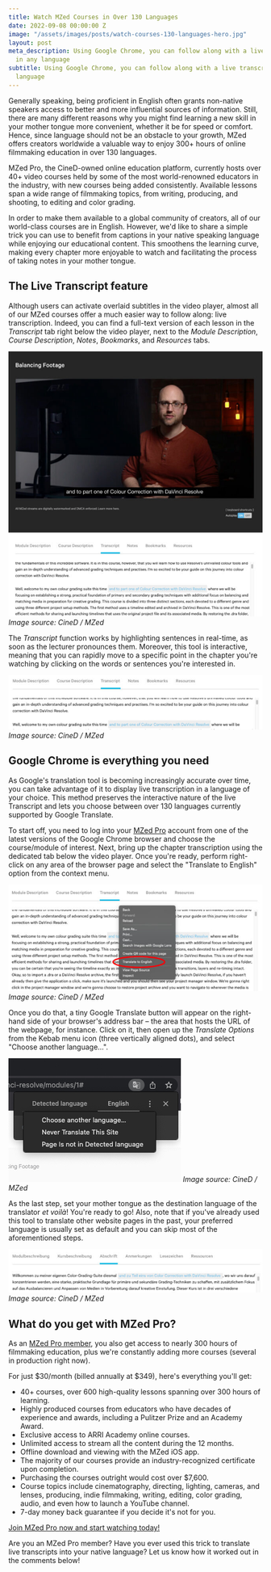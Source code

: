 ```yaml
---
title: Watch MZed Courses in Over 130 Languages
date: 2022-09-08 00:00:00 Z
image: "/assets/images/posts/watch-courses-130-languages-hero.jpg"
layout: post
meta_description: Using Google Chrome, you can follow along with a live transcript
  in any language
subtitle: Using Google Chrome, you can follow along with a live transcript in any
  language
---
```


Generally speaking, being proficient in English often grants non-native speakers access to better and more influential sources of information. Still, there are many different reasons why you might find learning a new skill in your mother tongue more convenient, whether it be for speed or comfort. Hence, since language should not be an obstacle to your growth, MZed offers creators worldwide a valuable way to enjoy 300+ hours of online filmmaking education in over 130 languages.

MZed Pro, the CineD-owned online education platform, currently hosts over 40+ video courses held by some of the most world-renowned educators in the industry, with new courses being added consistently. Available lessons span a wide range of filmmaking topics, from writing, producing, and shooting, to editing and color grading.

In order to make them available to a global community of creators, all of our world-class courses are in English. However, we'd like to share a simple trick you can use to benefit from captions in your native speaking language while enjoying our educational content. This smoothens the learning curve, making every chapter more enjoyable to watch and facilitating the process of taking notes in your mother tongue.

## The Live Transcript feature

Although users can activate overlaid subtitles in the video player, almost all of our MZed courses offer a much easier way to follow along: live transcription. Indeed, you can find a full-text version of each lesson in the *Transcript* tab right below the video player, next to the *Module Description*, *Course Description*, *Notes*, *Bookmarks*, and *Resources* tabs.

![MZed Pro course interface showing transcript tab location for multilingual translation](/assets/images/posts/watch-courses-130-languages-transcript-tab.jpg)
*Image source: CineD / MZed*

The *Transcript* function works by highlighting sentences in real-time, as soon as the lecturer pronounces them. Moreover, this tool is interactive, meaning that you can rapidly move to a specific point in the chapter you're watching by clicking on the words or sentences you're interested in.

![Live transcription feature highlighting text in real-time during MZed course playback](/assets/images/posts/watch-courses-130-languages-live-transcription.jpg)
*Image source: CineD / MZed*

## Google Chrome is everything you need

As Google's translation tool is becoming increasingly accurate over time, you can take advantage of it to display live transcription in a language of your choice. This method preserves the interactive nature of the live Transcript and lets you choose between over 130 languages currently supported by Google Translate.

To start off, you need to log into your [MZed Pro](https://www.mzed.com/) account from one of the latest versions of the Google Chrome browser and choose the course/module of interest. Next, bring up the chapter transcription using the dedicated tab below the video player. Once you're ready, perform right-click on any area of the browser page and select the "Translate to English" option from the context menu.

![Google Chrome right-click context menu showing translate to English option for MZed courses](/assets/images/posts/watch-courses-130-languages-right-click-translate.jpg)
*Image source: CineD / MZed*

Once you do that, a tiny Google Translate button will appear on the right-hand side of your browser's address bar – the area that hosts the URL of the webpage, for instance. Click on it, then open up the *Translate Options* from the Kebab menu icon (three vertically aligned dots), and select "Choose another language…". 

![Google Translate plugin interface in Chrome browser for choosing translation language](/assets/images/posts/watch-courses-130-languages-google-translate-plugin.jpg)
*Image source: CineD / MZed*

As the last step, set your mother tongue as the destination language of the translator *et voilà*! You're ready to go! Also, note that if you've already used this tool to translate other website pages in the past, your preferred language is usually set as default and you can skip most of the aforementioned steps.

![MZed course transcript translated to German showing multilingual accessibility in action](/assets/images/posts/watch-courses-130-languages-german-translation.jpg)
*Image source: CineD / MZed*

## What do you get with MZed Pro?

As an [MZed Pro member](https://www.mzed.com/), you also get access to nearly 300 hours of filmmaking education, plus we're constantly adding more courses (several in production right now).

For just $30/month (billed annually at $349), here's everything you'll get:

- 40+ courses, over 600 high-quality lessons spanning over 300 hours of learning.
- Highly produced courses from educators who have decades of experience and awards, including a Pulitzer Prize and an Academy Award.
- Exclusive access to ARRI Academy online courses.
- Unlimited access to stream all the content during the 12 months.
- Offline download and viewing with the MZed iOS app.
- The majority of our courses provide an industry-recognized certificate upon completion.
- Purchasing the courses outright would cost over $7,600.
- Course topics include cinematography, directing, lighting, cameras, and lenses, producing, indie filmmaking, writing, editing, color grading, audio, and even how to launch a YouTube channel.
- 7-day money back guarantee if you decide it's not for you.

[Join MZed Pro now and start watching today!](https://www.mzed.com/checkout/?sku=MZEDPRO12)

Are you an MZed Pro member? Have you ever used this trick to translate live transcripts into your native language? Let us know how it worked out in the comments below!